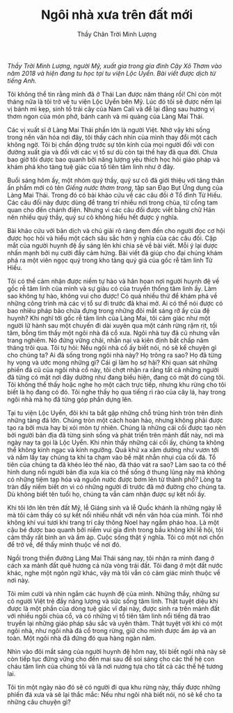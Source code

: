 ﻿---
title: Ngôi nhà xưa trên đất mới
author: Thầy Chân Trời Minh Lượng
---

*Thầy Trời Minh Lượng, người Mỹ, xuất gia trong gia đình Cây Xô Thơm vào năm 2018 và hiện đang tu học tại tu viện Lộc Uyển. Bài viết được dịch từ tiếng Anh.* 

Tôi không thể tin rằng mình đã ở Thái Lan được năm tháng rồi! Chỉ còn một tháng nữa là tôi trở về tu viện Lộc Uyển bên Mỹ. Lúc đó tôi sẽ được nếm lại vị bánh mì kẹp, sinh tố trái cây của Nam Cali và để lại đằng sau hương vị thơm ngon của món phở, bánh canh và mì quảng của Làng Mai Thái. 

Các vị xuất sĩ ở Làng Mai Thái phần lớn là người Việt. Nhờ vậy khi sống trong nền văn hóa nơi đây, tôi thấy cách nhìn của mình thay đổi một cách không ngờ. Tôi bị chấn động trước sự tôn kính của mọi người đối với con đường xuất gia và đối với các vị tổ sư dù còn tại thế hay đã qua đời. Chưa bao giờ tôi được bao quanh bởi năng lượng yêu thích học hỏi giáo pháp và khám phá kho tàng tuệ giác của tổ tiên tâm linh như ở đây. 

Buổi sáng hôm ấy, một nhóm quý thầy, quý sư cô đã giới thiệu với tăng thân ấn phẩm mới có tên *Giếng nước thơm trong*, tập san Đạo Bụt Ứng dụng của Làng Mai Thái. Trong đó có bài khảo cứu về các câu đối ở Tổ đình Từ Hiếu. Các câu đối này được dùng để trang trí nhiều nơi trong chùa, từ cổng tam quan cho đến chánh điện. Nhưng vì các câu đối được viết bằng chữ Hán nên nhiều quý thầy, quý sư cô không hiểu hết được ý nghĩa. 

Bài khảo cứu với bản dịch và chú giải rõ ràng đem đến cho người đọc cơ hội được học hỏi và hiểu một cách sâu sắc hơn ý nghĩa của các câu đối. Cặp mắt của người huynh đệ ấy sáng lên khi chia sẻ về bài viết. Mỗi ý lại được nhấn mạnh bởi nụ cười đầy cảm hứng. Bài viết đã giúp cho đại chúng khám phá ra một viên ngọc quý trong kho tàng quý giá của gốc rễ tâm linh Từ Hiếu. 

Tôi có thể cảm nhận được niềm tự hào và hân hoan nơi người huynh đệ về gốc rễ tâm linh của mình và sự giàu có của truyền thống tâm linh ấy. Làm sao không tự hào, không vui cho được! Có quá nhiều thứ để khám phá về những công trình mà các vị tổ sư đi trước đã khai mở. Ai có thể nói được có bao nhiêu pháp bảo chứa đựng trong những đôi mắt sáng rỡ ấy của đệ huynh? Khi nghĩ tới gốc rễ tâm linh của Làng Mai, tôi cảm giác như một người lữ hành sau một chuyến đi dài xuyên qua một cánh rừng rậm rịt, tối tăm, bỗng tìm thấy một ngôi nhà đá cổ xưa. Ngôi nhà tuy đã cũ nhưng vẫn trang nghiêm. Nó đứng vững chãi, nhẫn nại và kiên định bất chấp năm tháng trôi qua. Tôi tự hỏi: Nếu ngôi nhà cổ ấy biết nói, nó sẽ kể chuyện gì cho chúng ta? Ai đã sống trong ngôi nhà này? Họ trông ra sao? Họ đã từng hy vọng và ước mong những gì? Cái gì làm họ sợ hãi? Khi quan sát những phiến đá cũ của ngôi nhà cổ này, tôi chợt nhận ra rằng tất cả những người đã từng có mặt nơi đây dường như đang biểu hiện, đang có mặt đó cùng tôi. Tôi không thể thấy hoặc nghe họ một cách trực tiếp, nhưng khu rừng cho tôi biết là họ đang có đó. Tôi nghe thấy họ qua tiếng rì rào của cây lá, hay trong ngôi nhà mà họ đã từng góp phần dựng lên.

Tại tu viện Lộc Uyển, đôi khi ta bắt gặp những chỗ trũng hình tròn trên đỉnh những tảng đá lớn. Chúng tròn một cách hoàn hảo, nhưng không phải được tạo ra bởi mưa hay bị xói mòn tự nhiên. Chúng là những cái cối được tạo nên bởi người bản địa đã từng sinh sống và phát triển trên mảnh đất này, nơi mà ngày nay ta gọi là Lộc Uyển. Khi nhìn thấy những cái cối ấy, chúng ta không thể không kinh ngạc và kính ngưỡng. Quá khứ xa xăm dường như vươn tới và nắm lấy tay chúng ta khi ta chạm vào bề mặt nhẵn nhụi của cối đá. Tổ tiên của chúng ta đã khéo léo thế nào, đã tháo vát ra sao? Làm sao ta có thể hình dung nổi người bản địa xưa kia có thể sống ở thung lũng này mà không có những tiệm tạp hóa và nguồn nước được bơm lên từ thành phố? Lòng ta tràn đầy niềm biết ơn vì có những người đi trước đã mở đường cho chúng ta. Dù không biết tên tuổi họ, chúng ta vẫn cảm nhận được sự kết nối ấy.

Khi tôi lớn lên trên đất Mỹ, lễ Giáng sinh và lễ Quốc khánh là những ngày lễ mà tôi cảm thấy có sự kết nối nhiều nhất với nền văn hóa của mình. Tôi nhớ không khí vui tươi khi trang trí cây thông Noel hay ngắm pháo hoa. Là một cậu bé được bao quanh bởi niềm vui gia đình trong bầu không khí lễ hội, tôi cảm thấy rất bình an và ấm áp. Cuộc sống thật ý nghĩa. Tôi có một nơi chốn để trở về, để thấy mình thuộc về nơi đó. 

Ngồi trong thiền đường Làng Mai Thái sáng nay, tôi nhận ra mình đang ở cách xa mảnh đất quê hương cả nửa vòng trái đất. Tôi đang ở một đất nước khác, nghe một ngôn ngữ khác, vậy mà tôi vẫn có cảm giác mình thuộc về nơi này. 

Tôi mỉm cười và nhìn ngắm các huynh đệ của mình. Những thầy, những sư cô người Việt trẻ đầy năng lượng và sức sống tâm linh. Thật tuyệt diệu khi được là một phần của dòng tuệ giác vĩ đại này, được sinh ra trên mảnh đất với nhiều ngôi chùa cổ, và có những vị tổ tiên tâm linh nổi tiếng đã trao truyền lại những giáo pháp sâu sắc và uyên thâm. Thật tuyệt vời khi có một ngôi nhà, như ngôi nhà đá cổ trong rừng, giữ cho mình được ấm áp và an toàn. Một ngôi nhà đã đứng đó qua hàng ngàn năm. 

Nhìn vào đôi mắt sáng của người huynh đệ hôm nay, tôi biết ngôi nhà này sẽ còn tiếp tục đứng vững cho đến mai sau để soi sáng cho các thế hệ con cháu tâm linh của chúng tôi và là nơi nương tựa cho tất cả các thế hệ tương lai. 

Tôi tin một ngày nào đó sẽ có người đi qua khu rừng này, thấy được những phiến đá xưa và sẽ lại thắc mắc: Nếu như ngôi nhà biết nói, nó sẽ kể cho ta những câu chuyện gì?


